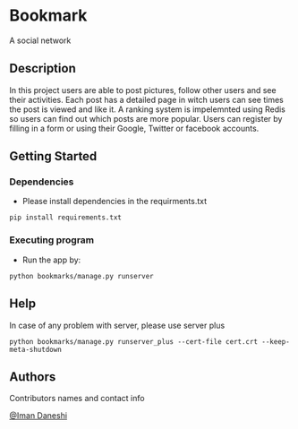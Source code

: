 # Bookmark

A social network

## Description

In this project users are able to post pictures, follow other users and see their activities. Each post has a detailed  page in witch users can see times the post is viewed and like it. A ranking system is impelemnted using Redis so users can find out which posts are more popular. Users can register by filling in a form or using their Google, Twitter or facebook accounts. 

## Getting Started

### Dependencies

* Please install dependencies in the requirments.txt
```
pip install requirements.txt
```

### Executing program

* Run the app by:
```
python bookmarks/manage.py runserver
```

## Help

In case of any problem with server, please use server plus
```
python bookmarks/manage.py runserver_plus --cert-file cert.crt --keep-meta-shutdown
```

## Authors

Contributors names and contact info

[@Iman Daneshi](https://www.linkedin.com/in/iman-daneshi)
